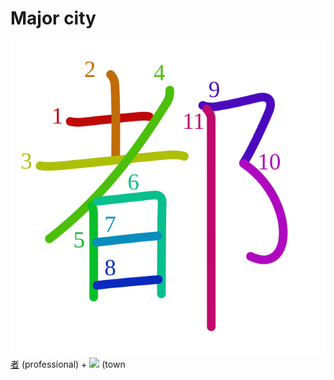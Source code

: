 # Major city
![90fd](Kanji/kanji-colorize/90fd.svg)
[者](Kanji/kanji-dict/者.md) (professional) + [![](http://www.kanjidamage.com/assets/radsmall/town-5b6cedad9082f836d90ce4150a4c12639ea53c5e5b033e84df6ee78a96d1dddb.jpg)](http://www.kanjidamage.com/kanji/782-town) (town